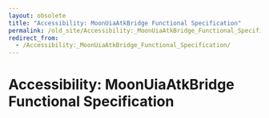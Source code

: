 ```yaml
---
layout: obsolete
title: "Accessibility: MoonUiaAtkBridge Functional Specification"
permalink: /old_site/Accessibility:_MoonUiaAtkBridge_Functional_Specification/
redirect_from:
  - /Accessibility:_MoonUiaAtkBridge_Functional_Specification/
---
```


Accessibility: MoonUiaAtkBridge Functional Specification
========================================================



